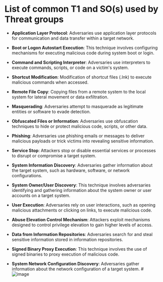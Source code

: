 
# List of common T1 and SO(s) used by Threat groups
- **Application Layer Protocol**: Adversaries use application layer protocols for communication and data transfer within a target network.

- **Boot or Logon Autostart Execution**: This technique involves configuring mechanisms for executing malicious code during system boot or login.

- **Command and Scripting Interpreter**: Adversaries use interpreters to execute commands, scripts, or code on a victim's system.

- **Shortcut Modification**: Modification of shortcut files (.lnk) to execute malicious commands when accessed.

- **Remote File Copy**: Copying files from a remote system to the local system for lateral movement or data exfiltration.

- **Masquerading**: Adversaries attempt to masquerade as legitimate entities or software to evade detection.

- **Obfuscated Files or Information**: Adversaries use obfuscation techniques to hide or protect malicious code, scripts, or other data.

- **Phishing**: Adversaries use phishing emails or messages to deliver malicious payloads or trick victims into revealing sensitive information.

- **Service Stop**: Attackers stop or disable essential services or processes to disrupt or compromise a target system.

- **System Information Discovery**: Adversaries gather information about the target system, such as hardware, software, or network configurations.

- **System Owner/User Discovery**: This technique involves adversaries identifying and gathering information about the system owner or user accounts on a target system.

- **User Execution**: Adversaries rely on user interactions, such as opening malicious attachments or clicking on links, to execute malicious code.

- **Abuse Elevation Control Mechanism**: Attackers exploit mechanisms designed to control privilege elevation to gain higher levels of access.

- **Data from Information Repositories**: Adversaries search for and steal sensitive information stored in information repositories.

- **Signed Binary Proxy Execution**: This technique involves the use of signed binaries to proxy execution of malicious code.

- **System Network Configuration Discovery**: Adversaries gather information about the network configuration of a target system.
#![image](https://github.com/Krimson-Squad/common-techniques-n-software/assets/111997815/4fa87712-b119-4779-810a-227b3d76c48b)
